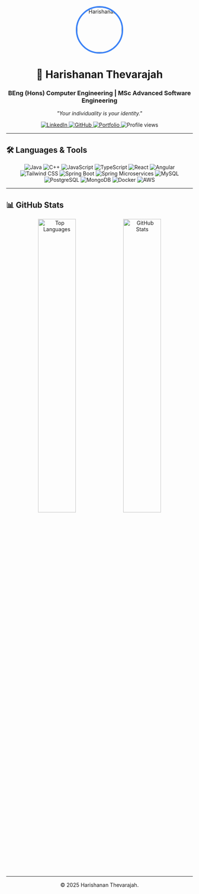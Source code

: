 <div align="center">
  <img src="https://avatars.githubusercontent.com/u/76915308?v=4" alt="Harishanan" width="120" style="border-radius:50%; border:4px solid #3b82f6;">
  <h1>👋 Harishanan Thevarajah</h1>
  <h3>BEng (Hons) Computer Engineering | MSc Advanced Software Engineering</h3>
  <p><em>"Your individuality is your identity."</em></p>
  
  <p>
    <a href="https://www.linkedin.com/in/harishanan-thevarajah-b13b33197/" target="_blank">
      <img src="https://img.shields.io/badge/LinkedIn-0077B5?style=for-the-badge&logo=linkedin&logoColor=white" alt="LinkedIn">
    </a>
    <a href="https://github.com/harishanan" target="_blank">
      <img src="https://img.shields.io/badge/GitHub-181717?style=for-the-badge&logo=github&logoColor=white" alt="GitHub">
    </a>
    <a href="https://harishanan.github.io/harishanan-portfolio/" target="_blank">
      <img src="https://img.shields.io/badge/Portfolio-FF6B6B?style=for-the-badge&logo=firefox&logoColor=white" alt="Portfolio">
    </a>
    <img src="https://komarev.com/ghpvc/?username=harishanan&label=Views&color=0e75b6&style=flat" alt="Profile views">
  </p>
</div>

---

## 🛠️ Languages & Tools
<div align="center">
  <p>
    <img src="https://img.shields.io/badge/Java-ED8B00?style=for-the-badge&logo=java&logoColor=white" alt="Java">
    <img src="https://img.shields.io/badge/C++-00599C?style=for-the-badge&logo=c%2B%2B&logoColor=white" alt="C++">
    <img src="https://img.shields.io/badge/JavaScript-F7DF1E?style=for-the-badge&logo=javascript&logoColor=black" alt="JavaScript">
    <img src="https://img.shields.io/badge/TypeScript-3178C6?style=for-the-badge&logo=typescript&logoColor=white" alt="TypeScript">
    <img src="https://img.shields.io/badge/React-61DAFB?style=for-the-badge&logo=react&logoColor=black" alt="React">
    <img src="https://img.shields.io/badge/Angular-DD0031?style=for-the-badge&logo=angular&logoColor=white" alt="Angular">
    <img src="https://img.shields.io/badge/TailwindCSS-06B6D4?style=for-the-badge&logo=tailwindcss&logoColor=white" alt="Tailwind CSS">
    <img src="https://img.shields.io/badge/Spring_Boot-6DB33F?style=for-the-badge&logo=springboot&logoColor=white" alt="Spring Boot">
    <img src="https://img.shields.io/badge/Microservices-FF6F00?style=for-the-badge&logo=spring&logoColor=white" alt="Spring Microservices">
    <img src="https://img.shields.io/badge/MySQL-4479A1?style=for-the-badge&logo=mysql&logoColor=white" alt="MySQL">
    <img src="https://img.shields.io/badge/PostgreSQL-336791?style=for-the-badge&logo=postgresql&logoColor=white" alt="PostgreSQL">
    <img src="https://img.shields.io/badge/MongoDB-47A248?style=for-the-badge&logo=mongodb&logoColor=white" alt="MongoDB">
    <img src="https://img.shields.io/badge/Docker-2496ED?style=for-the-badge&logo=docker&logoColor=white" alt="Docker">
    <img src="https://img.shields.io/badge/AWS-232F3E?style=for-the-badge&logo=amazonaws&logoColor=white" alt="AWS">
  </p>
</div>


---

## 📊 GitHub Stats
<div align="center">
  <img src="https://github-readme-stats.vercel.app/api/top-langs?username=harishanan&show_icons=true&locale=en&layout=compact&theme=light" alt="Top Languages" width="45%">
  <img src="https://github-readme-stats.vercel.app/api?username=harishanan&show_icons=true&locale=en&theme=light" alt="GitHub Stats" width="45%">
</div>

---

<div align="center">
  <p>© 2025 Harishanan Thevarajah.</p>
</div>
